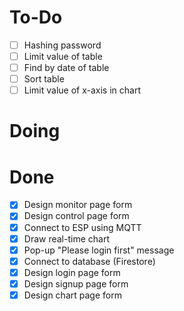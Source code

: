 # To-Do

- [ ] Hashing password
- [ ] Limit value of table
- [ ] Find by date of table
- [ ] Sort table
- [ ] Limit value of x-axis in chart

# Doing

# Done

- [x] Design monitor page form
- [x] Design control page form
- [x] Connect to ESP using MQTT
- [x] Draw real-time chart
- [x] Pop-up "Please login first" message
- [x] Connect to database (Firestore)
- [x] Design login page form
- [x] Design signup page form
- [x] Design chart page form
